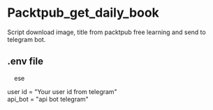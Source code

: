 # Packtpub_get_daily_book
Script download image, title from packtpub free learning and send to telegram bot.
<br />
## .env file
&nbsp;&nbsp;&nbsp;&nbsp;ese
<br />

user id = "Your user id from telegram"
<br />
api_bot = "api bot telegram"
